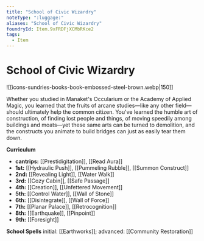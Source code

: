```yaml
---
title: "School of Civic Wizardry"
noteType: ":luggage:"
aliases: "School of Civic Wizardry"
foundryId: Item.9xFRDFjXCMbRKce2
tags:
  - Item
---
```


# School of Civic Wizardry
![[icons-sundries-books-book-embossed-steel-brown.webp|150]]

Whether you studied in Manaket's Occularium or the Academy of Applied Magic, you learned that the fruits of arcane studies—like any other field—should ultimately help the common citizen. You've learned the humble art of construction, of finding lost people and things, of moving speedily among buildings and moats—yet these same arts can be turned to demolition, and the constructs you animate to build bridges can just as easily tear them down.

**Curriculum**

*   **cantrips:** [[Prestidigitation]], [[Read Aura]]
*   **1st:** [[Hydraulic Push]], [[Pummeling Rubble]], [[Summon Construct]]
*   **2nd:** [[Revealing Light]], [[Water Walk]]
*   **3rd:** [[Cozy Cabin]], [[Safe Passage]]
*   **4th:** [[Creation]], [[Unfettered Movement]]
*   **5th:** [[Control Water]], [[Wall of Stone]]
*   **6th:** [[Disintegrate]], [[Wall of Force]]
*   **7th:** [[Planar Palace]], [[Retrocognition]]
*   **8th:** [[Earthquake]], [[Pinpoint]]
*   **9th:** [[Foresight]]

**School Spells** initial: [[Earthworks]]; advanced: [[Community Restoration]]

